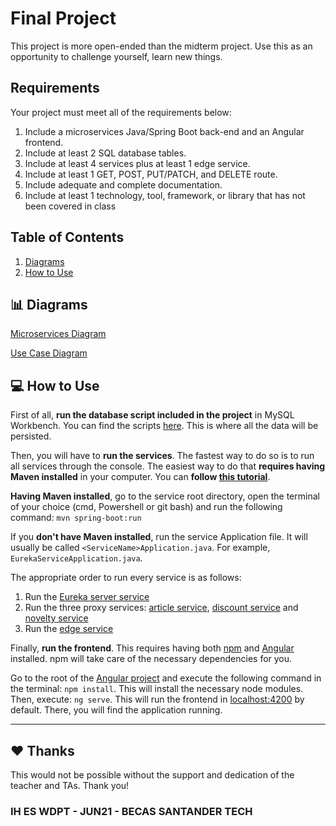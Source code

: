 # Final Project

This project is more open-ended than the midterm project. Use this as an opportunity to challenge yourself, learn new things.

## Requirements

Your project must meet all of the requirements below:

1. Include a microservices Java/Spring Boot back-end and an Angular frontend.
2. Include at least 2 SQL database tables.
3. Include at least 4 services plus at least 1 edge service.
4. Include at least 1 GET, POST, PUT/PATCH, and DELETE route.
5. Include adequate and complete documentation.
6. Include at least 1 technology, tool, framework, or library that has not been covered in class


## Table of Contents
  1. [ Diagrams](#---diagrams)
  2. [How to Use](#---how-to-use)


## 📊 Diagrams
[Microservices Diagram](/diagrams/microservices-diagram.png)

[Use Case Diagram](/diagrams/use-case-diagram.png)

## 💻 How to Use
First of all, **run the database script included in the project** in MySQL Workbench. You can find the scripts [here](/backend/resources/). This is where all the data will be persisted.

Then, you will have to **run the services**. The fastest way to do so is to run all services through the console. The easiest way to do that **requires having Maven installed** in your computer. You can **follow [this tutorial](https://maven.apache.org/install.html)**. 

**Having Maven installed**, go to the service root directory, open the terminal of your choice (cmd, Powershell or git bash) and run the following command:
`mvn spring-boot:run`

If you **don't have Maven installed**, run the service Application file. It will usually be called `<ServiceName>Application.java`. For example, `EurekaServiceApplication.java`.

The appropriate order to run every service is as follows:
1. Run the [Eureka server service](/backend/eureka-service)
2. Run the three proxy services: [article service](/backend/article-service), [discount service](/backend/discount-service) and [novelty service](/backend/novelty-service)
3. Run the [edge service](/backend/edge-service)

Finally, **run the frontend**. This requires having both [npm](https://nodejs.org/es/) and [Angular](https://angular.io/start) installed. npm will take care of the necessary dependencies for you.

Go to the root of the [Angular project](/frontend-app) and execute the following command in the terminal:
`npm install`.
This will install the necessary node modules. Then, execute:
`ng serve`.
This will run the frontend in [localhost:4200](http://localhost:4200/) by default. There, you will find the application running.
 
---


## ♥️ Thanks
This would not be possible without the support and dedication of the teacher and TAs. Thank you!
### IH ES WDPT - JUN21 - BECAS SANTANDER TECH
